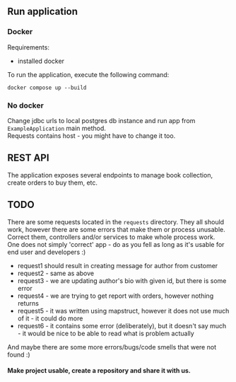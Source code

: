 ## Run application
### Docker
Requirements:
- installed docker

To run the application, execute the following command:
```shell
docker compose up --build
```

### No docker
Change jdbc urls to local postgres db instance and run app from `ExampleApplication` main method.  
Requests contains host - you might have to change it too.

## REST API
The application exposes several endpoints to manage book collection, create orders to buy them, etc.

## TODO
There are some requests located in the `requests` directory. They all should work, however there are some errors that make them or process unusable.   
Correct them, controllers and/or services to make whole process work.  
One does not simply 'correct' app - do as you fell as long as it's usable for end user and developers :)

- request1 should result in creating message for author from customer
- request2 - same as above
- request3 - we are updating author's bio with given id, but there is some error
- request4 - we are trying to get report with orders, however nothing returns
- request5 - it was written using mapstruct, however it does not use much of it - it could do more 
- request6 - it contains some error (deliberately), but it doesn't say much - it would be nice to be able to read what is problem actually

And maybe there are some more errors/bugs/code smells that were not found :)   
#### Make project usable, create a repository and share it with us.
